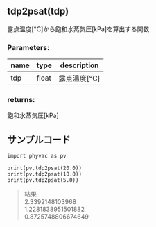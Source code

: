 ## tdp2psat(tdp)
露点温度[&deg;C]から飽和水蒸気圧[kPa]を算出する関数    
### Parameters:
|  name  |  type  | description |
| ---- | ---- | ---- |
|tdp|float|露点温度[&deg;C]|
  
### returns:
飽和水蒸気圧[kPa]
  
## サンプルコード  
```
import phyvac as pv

print(pv.tdp2psat(20.0))
print(pv.tdp2psat(10.0))
print(pv.tdp2psat(5.0))
```
> 結果  
> 2.3392148103968  
> 1.2281838951501882  
> 0.8725748806674649  
